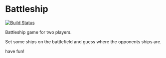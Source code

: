 # Battleship
[![Build Status](https://travis-ci.com/MatthReich/Battleship.svg?branch=matthreich-controller-patch)](https://travis-ci.com/MatthReich/Battleship)

Battleship game for two players.

Set some ships on the battlefield and guess where the opponents ships are.

have fun!
